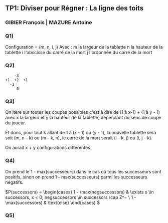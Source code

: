 ## TP1: Diviser pour Régner : La ligne des toits

### GIBIER François | MAZURE Antoine

### Q1)

Configuration = (m, n, i, j)
Avec :
m la largeur de la tablette
n la hauteur de la tablette
i l'abscisse du carré de la mort
j l'ordonnée du carré de la mort

### Q2)

```
    -3
+1  +2  +1
  -1
     0
```

### Q3)

On itère sur toutes les coupes possibles c'est à dire de (1 à x-1) + (1 à y - 1) avec x la largeur et y la hauteur de la tablette, dépendant du sens de coupe du joueur.

Et donc, pour tout k allant de 1 à (x - 1) ou (y - 1), la nouvelle tablette sera soit (m, n - k) ou (m - k, n), le carré de la mort serait (i - k, j) ou (i, j - k).

On aurait x + y configurations différentes.

### Q4)

On prend le 1 - max(successeurs) dans le cas où tous les successeurs sont positifs, sinon on prend 1 - max(successeurs) parmi les successeurs négatifs.

$P(successors) =
     \begin{cases}
       1 - \max(negsuccessors) & \exists x \in successors, x < 0; negsuccessors \in successors \cap Z^− \\
       1 - \max(successors) & \text{else}
     \end{cases}
$

### Q5)